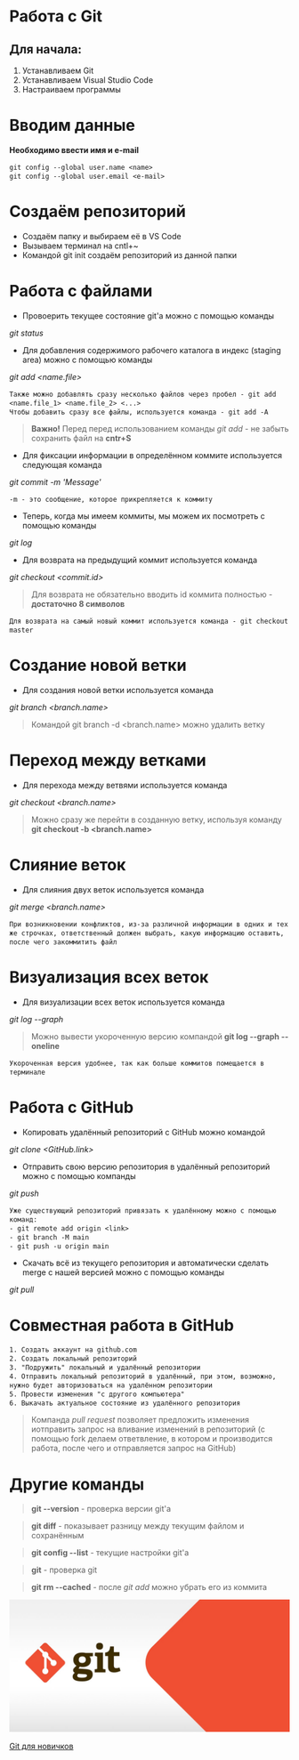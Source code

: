 # Работа с Git

## Для начала:

1. Устанавливаем Git
2. Устанавливаем Visual Studio Code
3. Настраиваем программы

# Вводим данные

**Необходимо ввести имя и e-mail**

~~~
git config --global user.name <name>
git config --global user.email <e-mail>
~~~

# Создаём репозиторий

* Создаём папку и выбираем её в VS Code
* Вызываем терминал на cntl+~
* Командой git init создаём репозиторий из данной папки

# Работа с файлами

* Провоерить текущее состояние git'а можно с помощью команды

*git status*

* Для добавления содержимого рабочего каталога в индекс (staging area) можно с помощью команды

*git add <name.file>*

~~~
Также можно добавлять сразу несколько файлов через пробел - git add <name.file_1> <name.file_2> <...>
Чтобы добавить сразу все файлы, используется команда - git add -A
~~~

>**Важно!** Перед перед использованием команды *git add* - не забыть сохранить файл на **cntr+S**

* Для фиксации информации в определённом коммите используется следующая команда

*git commit -m 'Message'*

~~~
-m - это сообщение, которое прикрепляется к коммиту
~~~

* Теперь, когда мы имеем коммиты, мы можем их посмотреть с помощью команды

*git log*

* Для возврата на предыдущий коммит используется команда 

*git checkout <commit.id>*


>Для возврата не обязательно вводить id коммита полностью - **достаточно 8 символов**

~~~
Для возврата на самый новый коммит используется команда - git checkout master
~~~

# Создание новой ветки

* Для создания новой ветки используется команда

*git branch <branch.name>*

> Командой git branch -d <branch.name> можно удалить ветку

# Переход между ветками

* Для перехода между ветвями используется команда

*git checkout <branch.name>*

> Можно сразу же перейти в созданную ветку, используя команду **git checkout -b <branch.name>**

# Слияние веток

* Для слияния двух веток используется команда

*git merge <branch.name>*

~~~
При возникновении конфликтов, из-за различной информации в одних и тех же строчках, ответственный должен выбрать, какую информацию оставить, после чего закоммитить файл
~~~

# Визуализация всех веток

* Для визуализации всех веток используется команда

*git log --graph*

> Можно вывести укороченную версию компандой **git log --graph --oneline**

~~~
Укороченная версия удобнее, так как больше коммитов помещается в терминале
~~~

# Работа с GitHub

* Копировать удалённый репозиторий с GitHub можно командой

*git clone <GitHub.link>*

* Отправить свою версию репозитория в удалённый репозиторий можно с помощью компанды

*git push*

~~~
Уже существующий репозиторий привязать к удалённому можно с помощью команд:
- git remote add origin <link>
- git branch -M main
- git push -u origin main
~~~

* Скачать всё из текущего репозитория и автоматически сделать merge с нашей версией можно с помощью команды

*git pull*

# Совместная работа в GitHub

~~~
1. Создать аккаунт на github.com
2. Создать локальный репозиторий
3. "Подружить" локальный и удалённый репозитории
4. Отправить локальный репозиторий в удалённый, при этом, возможно, нужно будет авторизоваться на удалённом репозитории
5. Провести изменения "с другого компьютера"
6. Выкачать актуальное состояние из удалённого репозитория
~~~

> Компанда *pull request* позволяет предложить изменения иотправить запрос на вливание изменений в репозиторий (с помощью fork делаем ответвление, в котором и производится работа, после чего и отправляется запрос на GitHub)

# Другие команды

> **git --version** - проверка версии git'а

> **git diff** - показывает разницу между текущим файлом и сохранённым

> **git config --list** - текущие настройки git'а

> **git** - проверка git

> **git rm --cached** - после *git add* можно убрать его из коммита

![Git](/git_pic.jpeg)

[Git для новичков](https://habr.com/ru/post/541258/)
